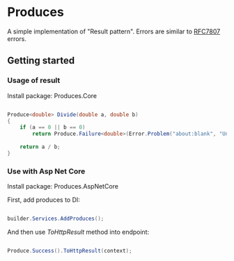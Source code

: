 # Produces

A simple implementation of "Result pattern". Errors are similar to [RFC7807](https://datatracker.ietf.org/doc/html/rfc7807) errors.

## Getting started

### Usage of result

Install package: Produces.Core

``` csharp

Produce<double> Divide(double a, double b)
{
    if (a == 0 || b == 0)
        return Produce.Failure<double>(Error.Problem("about:blank", "Unable to divide to 0"));
    
    return a / b;
}
```

### Use with Asp Net Core

Install package: Produces.AspNetCore

First, add produces to DI:
``` csharp

builder.Services.AddProduces();
```
And then use *ToHttpResult* method into endpoint:

``` csharp

Produce.Success().ToHttpResult(context);

```
